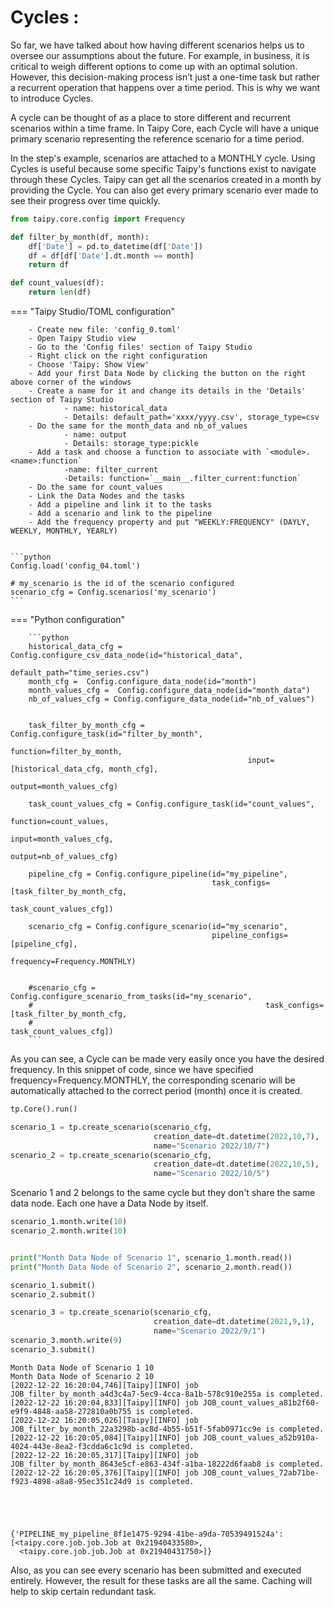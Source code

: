 
# Cycles :

So far, we have talked about how having different scenarios helps us to oversee our assumptions about the future. For example, in business, it is critical to weigh different options to come up with an optimal solution. However, this decision-making process isn’t just a one-time task but rather a recurrent operation that happens over a time period. This is why we want to introduce Cycles.

A cycle can be thought of as a place to store different and recurrent scenarios within a time frame. In Taipy Core, each Cycle will have a unique primary scenario representing the reference scenario for a time period.


In the step's example, scenarios are attached to a MONTHLY cycle. Using Cycles is useful because some specific Taipy's functions exist to navigate through these Cycles. Taipy can get all the scenarios created in a month by providing the Cycle. You can also get every primary scenario ever made to see their progress over time quickly.


```python
from taipy.core.config import Frequency

def filter_by_month(df, month):
    df['Date'] = pd.to_datetime(df['Date']) 
    df = df[df['Date'].dt.month == month]
    return df

def count_values(df):
    return len(df)
```

=== "Taipy Studio/TOML configuration"

        - Create new file: 'config_0.toml'
        - Open Taipy Studio view
        - Go to the 'Config files' section of Taipy Studio
        - Right click on the right configuration
        - Choose 'Taipy: Show View'
        - Add your first Data Node by clicking the button on the right above corner of the windows
        - Create a name for it and change its details in the 'Details' section of Taipy Studio
                - name: historical_data
                - Details: default_path='xxxx/yyyy.csv', storage_type=csv
        - Do the same for the month_data and nb_of_values
                - name: output
                - Details: storage_type:pickle
        - Add a task and choose a function to associate with `<module>.<name>:function`
                -name: filter_current
                -Details: function=`__main__.filter_current:function`
        - Do the same for count_values
        - Link the Data Nodes and the tasks
        - Add a pipeline and link it to the tasks
        - Add a scenario and link to the pipeline
        - Add the frequency property and put "WEEKLY:FREQUENCY" (DAYLY, WEEKLY, MONTHLY, YEARLY)


    ```python
    Config.load('config_04.toml')

    # my_scenario is the id of the scenario configured
    scenario_cfg = Config.scenarios('my_scenario')
    ```




=== "Python configuration"

        ```python
        historical_data_cfg = Config.configure_csv_data_node(id="historical_data",
                                                             default_path="time_series.csv")
        month_cfg =  Config.configure_data_node(id="month")
        month_values_cfg =  Config.configure_data_node(id="month_data")
        nb_of_values_cfg = Config.configure_data_node(id="nb_of_values")


        task_filter_by_month_cfg = Config.configure_task(id="filter_by_month",
                                                         function=filter_by_month,
                                                         input=[historical_data_cfg, month_cfg],
                                                         output=month_values_cfg)

        task_count_values_cfg = Config.configure_task(id="count_values",
                                                         function=count_values,
                                                         input=month_values_cfg,
                                                         output=nb_of_values_cfg)

        pipeline_cfg = Config.configure_pipeline(id="my_pipeline",
                                                 task_configs=[task_filter_by_month_cfg,
                                                               task_count_values_cfg])

        scenario_cfg = Config.configure_scenario(id="my_scenario",
                                                 pipeline_configs=[pipeline_cfg],
                                                 frequency=Frequency.MONTHLY)

        
        #scenario_cfg = Config.configure_scenario_from_tasks(id="my_scenario",
        #                                                    task_configs=[task_filter_by_month_cfg,
        #                                                    task_count_values_cfg])
        ```



As you can see, a Cycle can be made very easily once you have the desired frequency. In this snippet of code, since we have specified frequency=Frequency.MONTHLY, the corresponding scenario will be automatically attached to the correct period (month) once it is created.



```python
tp.Core().run()

scenario_1 = tp.create_scenario(scenario_cfg,
                                creation_date=dt.datetime(2022,10,7),
                                name="Scenario 2022/10/7")
scenario_2 = tp.create_scenario(scenario_cfg,
                                creation_date=dt.datetime(2022,10,5),
                                name="Scenario 2022/10/5")
```

Scenario 1 and 2 belongs to the same cycle but they don't share the same data node. Each one have a Data Node by itself.


```python
scenario_1.month.write(10)
scenario_2.month.write(10)


print("Month Data Node of Scenario 1", scenario_1.month.read())
print("Month Data Node of Scenario 2", scenario_2.month.read())

scenario_1.submit()
scenario_2.submit()

scenario_3 = tp.create_scenario(scenario_cfg,
                                creation_date=dt.datetime(2021,9,1),
                                name="Scenario 2022/9/1")
scenario_3.month.write(9)
scenario_3.submit()
```

    Month Data Node of Scenario 1 10
    Month Data Node of Scenario 2 10
    [2022-12-22 16:20:04,746][Taipy][INFO] job JOB_filter_by_month_a4d3c4a7-5ec9-4cca-8a1b-578c910e255a is completed.
    [2022-12-22 16:20:04,833][Taipy][INFO] job JOB_count_values_a81b2f60-e9f9-4848-aa58-272810a0b755 is completed.
    [2022-12-22 16:20:05,026][Taipy][INFO] job JOB_filter_by_month_22a3298b-ac8d-4b55-b51f-5fab0971cc9e is completed.
    [2022-12-22 16:20:05,084][Taipy][INFO] job JOB_count_values_a52b910a-4024-443e-8ea2-f3cdda6c1c9d is completed.
    [2022-12-22 16:20:05,317][Taipy][INFO] job JOB_filter_by_month_8643e5cf-e863-434f-a1ba-18222d6faab8 is completed.
    [2022-12-22 16:20:05,376][Taipy][INFO] job JOB_count_values_72ab71be-f923-4898-a8a8-95ec351c24d9 is completed.
    




    {'PIPELINE_my_pipeline_8f1e1475-9294-41be-a9da-70539491524a': [<taipy.core.job.job.Job at 0x21940433580>,
      <taipy.core.job.job.Job at 0x21940431750>]}

Also, as you can see every scenario has been submitted and executed entirely. However, the result for these tasks are all the same. Caching will help to skip certain redundant task.
